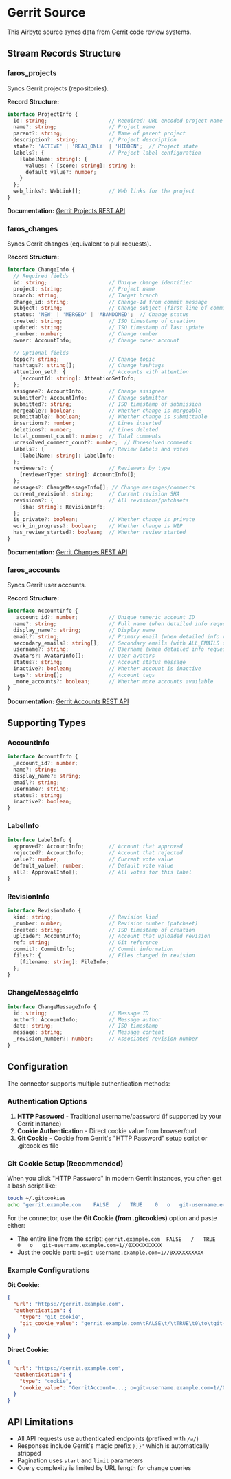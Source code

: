 # Gerrit Source

This Airbyte source syncs data from Gerrit code review systems.

## Stream Records Structure

### faros_projects

Syncs Gerrit projects (repositories).

**Record Structure:**
```typescript
interface ProjectInfo {
  id: string;                    // Required: URL-encoded project name
  name?: string;                 // Project name
  parent?: string;               // Name of parent project
  description?: string;          // Project description
  state?: 'ACTIVE' | 'READ_ONLY' | 'HIDDEN';  // Project state
  labels?: {                     // Project label configuration
    [labelName: string]: {
      values: { [score: string]: string };
      default_value?: number;
    }
  };
  web_links?: WebLink[];         // Web links for the project
}
```

**Documentation:** [Gerrit Projects REST API](https://gerrit-review.googlesource.com/Documentation/rest-api-projects.html)

### faros_changes

Syncs Gerrit changes (equivalent to pull requests).

**Record Structure:**
```typescript
interface ChangeInfo {
  // Required fields
  id: string;                    // Unique change identifier
  project: string;               // Project name
  branch: string;                // Target branch
  change_id: string;             // Change-Id from commit message
  subject: string;               // Change subject (first line of commit)
  status: 'NEW' | 'MERGED' | 'ABANDONED';  // Change status
  created: string;               // ISO timestamp of creation
  updated: string;               // ISO timestamp of last update  
  _number: number;               // Change number
  owner: AccountInfo;            // Change owner account

  // Optional fields
  topic?: string;                // Change topic
  hashtags?: string[];           // Change hashtags
  attention_set?: {              // Accounts with attention
    [accountId: string]: AttentionSetInfo;
  };
  assignee?: AccountInfo;        // Change assignee
  submitter?: AccountInfo;       // Change submitter
  submitted?: string;            // ISO timestamp of submission
  mergeable?: boolean;           // Whether change is mergeable
  submittable?: boolean;         // Whether change is submittable
  insertions?: number;           // Lines inserted
  deletions?: number;            // Lines deleted
  total_comment_count?: number;  // Total comments
  unresolved_comment_count?: number;  // Unresolved comments
  labels?: {                     // Review labels and votes
    [labelName: string]: LabelInfo;
  };
  reviewers?: {                  // Reviewers by type
    [reviewerType: string]: AccountInfo[];
  };
  messages?: ChangeMessageInfo[]; // Change messages/comments
  current_revision?: string;     // Current revision SHA
  revisions?: {                  // All revisions/patchsets
    [sha: string]: RevisionInfo;
  };
  is_private?: boolean;          // Whether change is private
  work_in_progress?: boolean;    // Whether change is WIP
  has_review_started?: boolean;  // Whether review started
}
```

**Documentation:** [Gerrit Changes REST API](https://gerrit-review.googlesource.com/Documentation/rest-api-changes.html)

### faros_accounts

Syncs Gerrit user accounts.

**Record Structure:**
```typescript
interface AccountInfo {
  _account_id?: number;          // Unique numeric account ID
  name?: string;                 // Full name (when detailed info requested)
  display_name?: string;         // Display name
  email?: string;                // Primary email (when detailed info requested)
  secondary_emails?: string[];   // Secondary emails (with ALL_EMAILS option)
  username?: string;             // Username (when detailed info requested)
  avatars?: AvatarInfo[];        // User avatars
  status?: string;               // Account status message
  inactive?: boolean;            // Whether account is inactive
  tags?: string[];               // Account tags
  _more_accounts?: boolean;      // Whether more accounts available
}
```

**Documentation:** [Gerrit Accounts REST API](https://gerrit-review.googlesource.com/Documentation/rest-api-accounts.html)

## Supporting Types

### AccountInfo
```typescript
interface AccountInfo {
  _account_id?: number;
  name?: string;
  display_name?: string;
  email?: string;
  username?: string;
  status?: string;
  inactive?: boolean;
}
```

### LabelInfo
```typescript
interface LabelInfo {
  approved?: AccountInfo;        // Account that approved
  rejected?: AccountInfo;        // Account that rejected
  value?: number;                // Current vote value
  default_value?: number;        // Default vote value
  all?: ApprovalInfo[];          // All votes for this label
}
```

### RevisionInfo
```typescript
interface RevisionInfo {
  kind: string;                  // Revision kind
  _number: number;               // Revision number (patchset)
  created: string;               // ISO timestamp of creation
  uploader: AccountInfo;         // Account that uploaded revision
  ref: string;                   // Git reference
  commit?: CommitInfo;           // Commit information
  files?: {                      // Files changed in revision
    [filename: string]: FileInfo;
  };
}
```

### ChangeMessageInfo
```typescript
interface ChangeMessageInfo {
  id: string;                    // Message ID
  author?: AccountInfo;          // Message author
  date: string;                  // ISO timestamp
  message: string;               // Message content
  _revision_number?: number;     // Associated revision number
}
```

## Configuration

The connector supports multiple authentication methods:

### Authentication Options

1. **HTTP Password** - Traditional username/password (if supported by your Gerrit instance)
2. **Cookie Authentication** - Direct cookie value from browser/curl
3. **Git Cookie** - Cookie from Gerrit's "HTTP Password" setup script or .gitcookies file

### Git Cookie Setup (Recommended)

When you click "HTTP Password" in modern Gerrit instances, you often get a bash script like:
```bash
touch ~/.gitcookies
echo 'gerrit.example.com	FALSE	/	TRUE	0	o	git-username.example.com=1//0XXXXXXXXXX' >> ~/.gitcookies
```

For the connector, use the **Git Cookie (from .gitcookies)** option and paste either:
- The entire line from the script: `gerrit.example.com	FALSE	/	TRUE	0	o	git-username.example.com=1//0XXXXXXXXXX`  
- Just the cookie part: `o=git-username.example.com=1//0XXXXXXXXXX`

### Example Configurations

**Git Cookie:**
```json
{
  "url": "https://gerrit.example.com",
  "authentication": {
    "type": "git_cookie",
    "git_cookie_value": "gerrit.example.com\tFALSE\t/\tTRUE\t0\to\tgit-username.example.com=1//0XXXXXXXXXX"
  }
}
```

**Direct Cookie:**
```json
{
  "url": "https://gerrit.example.com", 
  "authentication": {
    "type": "cookie",
    "cookie_value": "GerritAccount=...; o=git-username.example.com=1//0XXXXXXXXXX"
  }
}
```

## API Limitations

- All API requests use authenticated endpoints (prefixed with `/a/`)
- Responses include Gerrit's magic prefix `)]}'` which is automatically stripped
- Pagination uses `start` and `limit` parameters
- Query complexity is limited by URL length for change queries